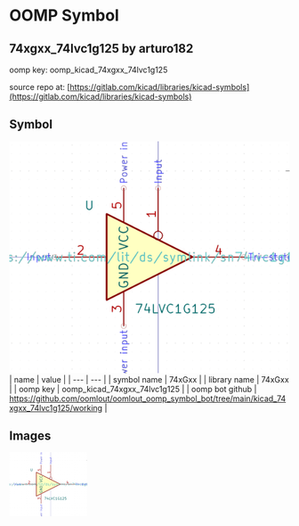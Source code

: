 # OOMP Symbol  
## 74xgxx_74lvc1g125  by arturo182  
  
oomp key: oomp_kicad_74xgxx_74lvc1g125  
  
source repo at: [https://gitlab.com/kicad/libraries/kicad-symbols](https://gitlab.com/kicad/libraries/kicad-symbols)  
## Symbol  
  
[![working.png](working_600.png)](working.png)  
| name | value | 
| --- | --- | 
| symbol name | 74xGxx | 
| library name | 74xGxx | 
| oomp key | oomp_kicad_74xgxx_74lvc1g125 | 
| oomp bot github | https://github.com/oomlout/oomlout_oomp_symbol_bot/tree/main/kicad_74xgxx_74lvc1g125/working | 
## Images  
  
[![working.png](working_140.png)](working.png)  
